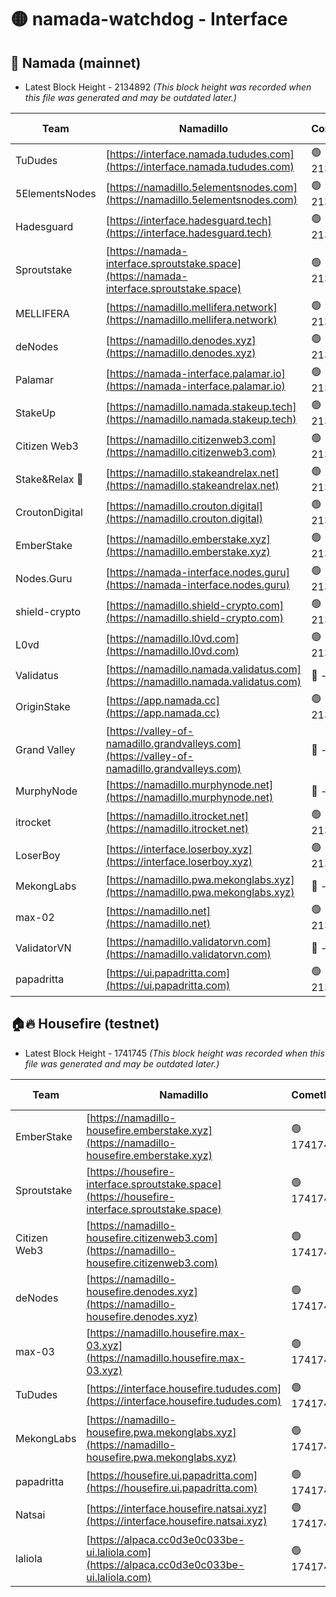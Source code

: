 # 🟡 namada-watchdog - Interface

## 🚀 Namada (mainnet)
- Latest Block Height - 2134892 *(This block height was recorded when this file was generated and may be outdated later.)*

| Team | Namadillo | CometBFT | Indexer | MASP Indexer |
|-|-|-|-|-|
| TuDudes | [https://interface.namada.tududes.com](https://interface.namada.tududes.com) | 🟢 2134870 | 🟢 2134870 | 🟢 2134870 |
| 5ElementsNodes | [https://namadillo.5elementsnodes.com](https://namadillo.5elementsnodes.com) | 🟢 2134870 | 🟢 2134870 | 🟢 2134870 |
| Hadesguard | [https://interface.hadesguard.tech](https://interface.hadesguard.tech) | 🟢 2134871 | 🟢 2134871 | 🟢 2134871 |
| Sproutstake | [https://namada-interface.sproutstake.space](https://namada-interface.sproutstake.space) | 🟢 2134872 | 🟢 2134872 | 🟢 2134872 |
| MELLIFERA | [https://namadillo.mellifera.network](https://namadillo.mellifera.network) | 🟢 2134873 | 🟢 2134873 | 🟢 2134874 |
| deNodes | [https://namadillo.denodes.xyz](https://namadillo.denodes.xyz) | 🟢 2134874 | 🟢 2134874 | 🟢 2134874 |
| Palamar | [https://namada-interface.palamar.io](https://namada-interface.palamar.io) | 🟢 2134875 | 🟢 2134875 | 🟢 2134875 |
| StakeUp | [https://namadillo.namada.stakeup.tech](https://namadillo.namada.stakeup.tech) | 🟢 2134876 | 🟢 2134875 | 🟢 2134875 |
| Citizen Web3 | [https://namadillo.citizenweb3.com](https://namadillo.citizenweb3.com) | 🟢 2134876 | 🟢 2134876 | 🔴 719497 |
| Stake&Relax 🦥 | [https://namadillo.stakeandrelax.net](https://namadillo.stakeandrelax.net) | 🟢 2134877 | 🟢 2134877 | 🟢 2134877 |
| CroutonDigital | [https://namadillo.crouton.digital](https://namadillo.crouton.digital) | 🟢 2134878 | 🔴 - | 🟢 2134879 |
| EmberStake | [https://namadillo.emberstake.xyz](https://namadillo.emberstake.xyz) | 🟢 2134879 | 🟢 2134879 | 🟢 2134879 |
| Nodes.Guru | [https://namada-interface.nodes.guru](https://namada-interface.nodes.guru) | 🟢 2134880 | 🟢 2134880 | 🟢 2134880 |
| shield-crypto | [https://namadillo.shield-crypto.com](https://namadillo.shield-crypto.com) | 🟢 2134881 | 🟢 2134881 | 🟢 2134881 |
| L0vd | [https://namadillo.l0vd.com](https://namadillo.l0vd.com) | 🟢 2134881 | 🟢 2134881 | 🟢 2134881 |
| Validatus | [https://namadillo.namada.validatus.com](https://namadillo.namada.validatus.com) | 🔴 - | 🔴 - | 🔴 - |
| OriginStake | [https://app.namada.cc](https://app.namada.cc) | 🟢 2134884 | 🟢 2134883 | 🟢 2134883 |
| Grand Valley | [https://valley-of-namadillo.grandvalleys.com](https://valley-of-namadillo.grandvalleys.com) | 🔴 - | 🔴 - | 🔴 - |
| MurphyNode | [https://namadillo.murphynode.net](https://namadillo.murphynode.net) | 🔴 - | 🔴 - | 🔴 - |
| itrocket | [https://namadillo.itrocket.net](https://namadillo.itrocket.net) | 🟢 2134888 | 🟢 2134888 | 🟢 2134888 |
| LoserBoy | [https://interface.loserboy.xyz](https://interface.loserboy.xyz) | 🟢 2134888 | 🟢 2134888 | 🟢 2134888 |
| MekongLabs | [https://namadillo.pwa.mekonglabs.xyz](https://namadillo.pwa.mekonglabs.xyz) | 🔴 - | 🔴 - | 🔴 - |
| max-02 | [https://namadillo.net](https://namadillo.net) | 🟢 2134889 | 🟢 2134889 | 🟢 2134889 |
| ValidatorVN | [https://namadillo.validatorvn.com](https://namadillo.validatorvn.com) | 🔴 - | 🔴 - | 🔴 - |
| papadritta | [https://ui.papadritta.com](https://ui.papadritta.com) | 🟢 2134892 | 🟢 2134892 | 🟢 2134891 |

## 🏠🔥 Housefire (testnet)
- Latest Block Height - 1741745 *(This block height was recorded when this file was generated and may be outdated later.)*

| Team | Namadillo | CometBFT | Indexer | MASP Indexer |
|-|-|-|-|-|
| EmberStake | [https://namadillo-housefire.emberstake.xyz](https://namadillo-housefire.emberstake.xyz) | 🟢 1741740 | 🟢 1741740 | 🟢 1741740 |
| Sproutstake | [https://housefire-interface.sproutstake.space](https://housefire-interface.sproutstake.space) | 🟢 1741741 | 🟢 1741741 | 🟢 1741741 |
| Citizen Web3 | [https://namadillo-housefire.citizenweb3.com](https://namadillo-housefire.citizenweb3.com) | 🟢 1741742 | 🟢 1741742 | 🟢 1741742 |
| deNodes | [https://namadillo-housefire.denodes.xyz](https://namadillo-housefire.denodes.xyz) | 🟢 1741742 | 🟢 1741742 | 🟢 1741742 |
| max-03 | [https://namadillo.housefire.max-03.xyz](https://namadillo.housefire.max-03.xyz) | 🟢 1741743 | 🟢 1741743 | 🟢 1741743 |
| TuDudes | [https://interface.housefire.tududes.com](https://interface.housefire.tududes.com) | 🟢 1741743 | 🟢 1741743 | 🟢 1741743 |
| MekongLabs | [https://namadillo-housefire.pwa.mekonglabs.xyz](https://namadillo-housefire.pwa.mekonglabs.xyz) | 🟢 1741744 | 🟢 1741743 | 🟢 1741743 |
| papadritta | [https://housefire.ui.papadritta.com](https://housefire.ui.papadritta.com) | 🟢 1741744 | 🟢 1741744 | 🟢 1741744 |
| Natsai | [https://interface.housefire.natsai.xyz](https://interface.housefire.natsai.xyz) | 🟢 1741745 | 🟢 1741745 | 🟢 1741744 |
| laliola | [https://alpaca.cc0d3e0c033be-ui.laliola.com](https://alpaca.cc0d3e0c033be-ui.laliola.com) | 🟢 1741745 | 🟢 1741745 | 🟢 1741745 |

